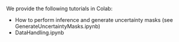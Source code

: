 We provide the following tutorials in Colab:

- How to perform inference and generate uncertainty masks (see GenerateUncertaintyMasks.ipynb)
- DataHandling.ipynb
